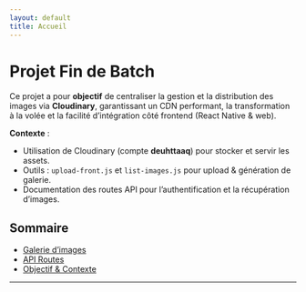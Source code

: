 ```yaml
---
layout: default
title: Accueil
---
```


# Projet Fin de Batch

<div class="intro content-center">

Ce projet a pour **objectif** de centraliser la gestion et la distribution des images via **Cloudinary**, garantissant un CDN performant, la transformation à la volée et la facilité d’intégration côté frontend (React Native & web).

**Contexte** :

- Utilisation de Cloudinary (compte **deuhttaaq**) pour stocker et servir les assets.
- Outils : `upload-front.js` et `list-images.js` pour upload & génération de galerie.
- Documentation des routes API pour l’authentification et la récupération d’images.

</div>

## Sommaire

- [Galerie d’images](images-gallery.md)
- [API Routes](routes.md)
- [Objectif & Contexte](#projet-de-fin-de-batch)

---
